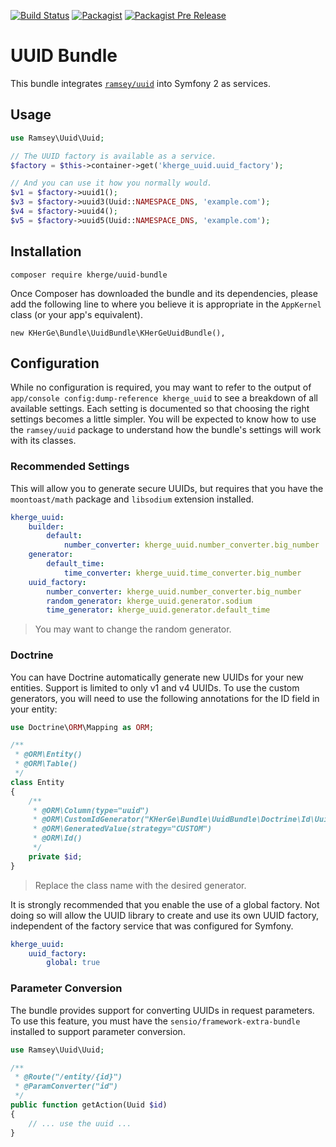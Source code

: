 [![Build Status](https://travis-ci.org/kherge-php/uuid-bundle.svg?branch=master)](https://travis-ci.org/kherge-php/uuid-bundle)
[![Packagist](https://img.shields.io/packagist/v/kherge/uuid-bundle.svg)](https://packagist.org/packages/kherge/uuid-bundle)
[![Packagist Pre Release](https://img.shields.io/packagist/vpre/kherge/uuid-bundle.svg)](https://packagist.org/packages/kherge/uuid-bundle)

UUID Bundle
===========

This bundle integrates [`ramsey/uuid`][1] into Symfony 2 as services.

Usage
-----

```php
use Ramsey\Uuid\Uuid;

// The UUID factory is available as a service.
$factory = $this->container->get('kherge_uuid.uuid_factory');

// And you can use it how you normally would.
$v1 = $factory->uuid1();
$v3 = $factory->uuid3(Uuid::NAMESPACE_DNS, 'example.com');
$v4 = $factory->uuid4();
$v5 = $factory->uuid5(Uuid::NAMESPACE_DNS, 'example.com');
```

Installation
------------

    composer require kherge/uuid-bundle

Once Composer has downloaded the bundle and its dependencies, please
add the following line to where you believe it is appropriate in the
`AppKernel` class (or your app's equivalent).

    new KHerGe\Bundle\UuidBundle\KHerGeUuidBundle(),

Configuration
-------------

While no configuration is required, you may want to refer to the output
of `app/console config:dump-reference kherge_uuid` to see a breakdown of
all available settings. Each setting is documented so that choosing the 
right settings becomes a little simpler. You will be expected to know
how to use the `ramsey/uuid` package to understand how the bundle's
settings will work with its classes.


### Recommended Settings

This will allow you to generate secure UUIDs, but requires that you
have the `moontoast/math` package and `libsodium` extension installed.

```yaml
kherge_uuid:
    builder:
        default:
            number_converter: kherge_uuid.number_converter.big_number
    generator:
        default_time:
            time_converter: kherge_uuid.time_converter.big_number
    uuid_factory:
        number_converter: kherge_uuid.number_converter.big_number
        random_generator: kherge_uuid.generator.sodium
        time_generator: kherge_uuid.generator.default_time
```

> You may want to change the random generator.

### Doctrine

You can have Doctrine automatically generate new UUIDs for your new
entities. Support is limited to only v1 and v4 UUIDs. To use the custom
generators, you will need to use the following annotations for the ID
field in your entity:

```php
use Doctrine\ORM\Mapping as ORM;

/**
 * @ORM\Entity()
 * @ORM\Table()
 */
class Entity
{
    /**
     * @ORM\Column(type="uuid")
     * @ORM\CustomIdGenerator("KHerGe\Bundle\UuidBundle\Doctrine\Id\Uuid4Generator")
     * @ORM\GeneratedValue(strategy="CUSTOM")
     * @ORM\Id()
     */
    private $id;
}
```

> Replace the class name with the desired generator.

It is strongly recommended that you enable the use of a global factory.
Not doing so will allow the UUID library to create and use its own UUID
factory, independent of the factory service that was configured for
Symfony.

```yaml
kherge_uuid:
    uuid_factory:
        global: true
```

### Parameter Conversion

The bundle provides support for converting UUIDs in request parameters. To use
this feature, you must have the `sensio/framework-extra-bundle` installed to
support parameter conversion.

```php
use Ramsey\Uuid\Uuid;

/**
 * @Route("/entity/{id}")
 * @ParamConverter("id")
 */
public function getAction(Uuid $id)
{
    // ... use the uuid ...
}
```

[1]: https://github.com/ramsey/uuid
[2]: https://github.com/ramsey/uuid-doctrine
